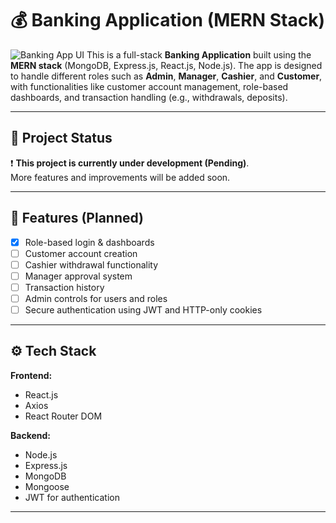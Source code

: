 # 💰 Banking Application (MERN Stack)
![Banking App UI](./assets/bank-dashboard.png)
This is a full-stack **Banking Application** built using the **MERN stack** (MongoDB, Express.js, React.js, Node.js). The app is designed to handle different roles such as **Admin**, **Manager**, **Cashier**, and **Customer**, with functionalities like customer account management, role-based dashboards, and transaction handling (e.g., withdrawals, deposits).

---

## 🚧 Project Status

❗ **This project is currently under development (Pending)**.  
More features and improvements will be added soon.

---

## 📁 Features (Planned)

- [x] Role-based login & dashboards
- [ ] Customer account creation
- [ ] Cashier withdrawal functionality
- [ ] Manager approval system
- [ ] Transaction history
- [ ] Admin controls for users and roles
- [ ] Secure authentication using JWT and HTTP-only cookies

---

## ⚙️ Tech Stack

**Frontend:**
- React.js
- Axios
- React Router DOM

**Backend:**
- Node.js
- Express.js
- MongoDB
- Mongoose
- JWT for authentication

---


